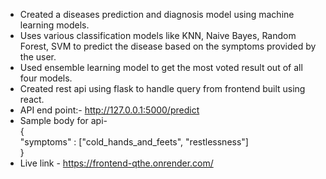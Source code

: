 - Created a diseases prediction and diagnosis model using machine learning models.    
- Uses various classification models like KNN, Naive Bayes, Random Forest, SVM to predict the disease based on the symptoms provided by the user.    
- Used ensemble learning model to get the most voted result out of all four models.     
- Created rest api using flask to handle query from frontend built using react.   
- API end point:- http://127.0.0.1:5000/predict   
- Sample body for api-   
{   
    "symptoms" : ["cold_hands_and_feets", "restlessness"]   
}    
- Live link - https://frontend-qthe.onrender.com/




